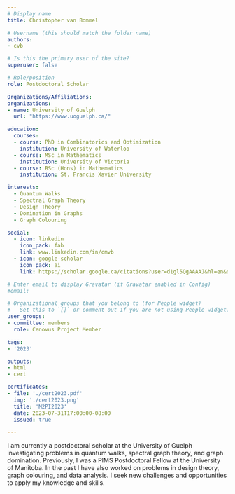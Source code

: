 ```yaml
---
# Display name
title: Christopher van Bommel

# Username (this should match the folder name)
authors:
- cvb

# Is this the primary user of the site?
superuser: false

# Role/position
role: Postdoctoral Scholar

Organizations/Affiliations:
organizations:
- name: University of Guelph
  url: "https://www.uoguelph.ca/"

education:
  courses:
  - course: PhD in Combinatorics and Optimization
    institution: University of Waterloo
  - course: MSc in Mathematics
    institution: University of Victoria
  - course: BSc (Hons) in Mathematics
    institution: St. Francis Xavier University

interests:
  - Quantum Walks
  - Spectral Graph Theory
  - Design Theory
  - Domination in Graphs
  - Graph Colouring

social:
  - icon: linkedin
    icon_pack: fab
    link: www.linkedin.com/in/cmvb
  - icon: google-scholar
    icon_pack: ai
    link: https://scholar.google.ca/citations?user=d1gl5QgAAAAJ&hl=en&oi=sra

# Enter email to display Gravatar (if Gravatar enabled in Config)
#email:

# Organizational groups that you belong to (for People widget)
#   Set this to `[]` or comment out if you are not using People widget.
user_groups:
- committee: members
  role: Cenovus Project Member

tags:
- '2023'

outputs:
- html
- cert

certificates:
- file: './cert2023.pdf'
  img: './cert2023.png'
  title: 'M2PI2023'
  date: 2023-07-31T17:00:00-08:00
  issued: true

---
```


I am currently a postdoctoral scholar at the University of Guelph investigating
problems in quantum walks, spectral graph theory, and graph domination.
Previously, I was a PIMS Postdoctoral Fellow at the University of Manitoba. In
the past I have also worked on problems in design theory, graph colouring, and
data analysis. I seek new challenges and opportunities to apply my knowledge and
skills.

